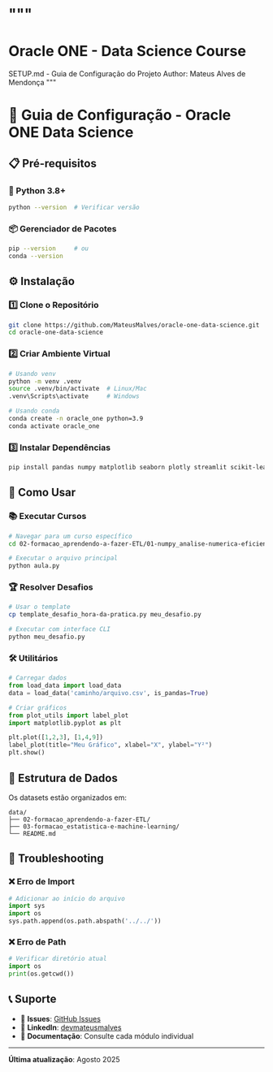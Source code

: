 """
==============================================
Oracle ONE - Data Science Course
==============================================

SETUP.md - Guia de Configuração do Projeto
Author: Mateus Alves de Mendonça
"""

# 🚀 Guia de Configuração - Oracle ONE Data Science

## 📋 Pré-requisitos

### 🐍 Python 3.8+
```bash
python --version  # Verificar versão
```

### 📦 Gerenciador de Pacotes
```bash
pip --version     # ou
conda --version
```

## ⚙️ Instalação

### 1️⃣ Clone o Repositório
```bash
git clone https://github.com/MateusMalves/oracle-one-data-science.git
cd oracle-one-data-science
```

### 2️⃣ Criar Ambiente Virtual
```bash
# Usando venv
python -m venv .venv
source .venv/bin/activate  # Linux/Mac
.venv\Scripts\activate     # Windows

# Usando conda
conda create -n oracle_one python=3.9
conda activate oracle_one
```

### 3️⃣ Instalar Dependências
```bash
pip install pandas numpy matplotlib seaborn plotly streamlit scikit-learn imbalanced-learn yellowbrick
```

## 🎯 Como Usar

### 📚 Executar Cursos
```bash
# Navegar para um curso específico
cd 02-formacao_aprendendo-a-fazer-ETL/01-numpy_analise-numerica-eficiente-com-python/

# Executar o arquivo principal
python aula.py
```

### 🏆 Resolver Desafios
```bash
# Usar o template
cp template_desafio_hora-da-pratica.py meu_desafio.py

# Executar com interface CLI
python meu_desafio.py
```

### 🛠️ Utilitários
```python
# Carregar dados
from load_data import load_data
data = load_data('caminho/arquivo.csv', is_pandas=True)

# Criar gráficos
from plot_utils import label_plot
import matplotlib.pyplot as plt

plt.plot([1,2,3], [1,4,9])
label_plot(title="Meu Gráfico", xlabel="X", ylabel="Y²")
plt.show()
```

## 📁 Estrutura de Dados

Os datasets estão organizados em:
```
data/
├── 02-formacao_aprendendo-a-fazer-ETL/
├── 03-formacao_estatistica-e-machine-learning/
└── README.md
```

## 🔧 Troubleshooting

### ❌ Erro de Import
```python
# Adicionar ao início do arquivo
import sys
import os
sys.path.append(os.path.abspath('../../'))
```

### ❌ Erro de Path
```python
# Verificar diretório atual
import os
print(os.getcwd())
```

## 📞 Suporte

- 📧 **Issues**: [GitHub Issues](https://github.com/MateusMalves/oracle-one-data-science/issues)
- 💼 **LinkedIn**: [devmateusmalves](https://www.linkedin.com/in/devmateusmalves/)
- 📝 **Documentação**: Consulte cada módulo individual

---

**Última atualização**: Agosto 2025
